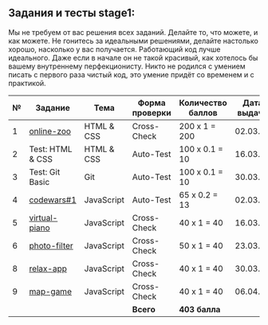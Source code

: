 ## Задания и тесты stage1:

Мы не требуем от вас решения всех заданий. Делайте то, что можете, и как можете. Не гонитесь за идеальными решениями, делайте настолько хорошо, насколько у вас получается. Работающий код лучше идеального. Даже если в начале он не такой красивый, как хотелось бы вашему внутреннему перфекционисту. Никто не родился с умением писать с первого раза чистый код, это умение придёт со временем и с практикой. 

| № | Задание                               | Тема     |Форма проверки|Количество баллов|Дата выдачи|Deadline|
| - | ------------------------------------- | -------- | ------------ | --------------- | --------- |------- |
| 1 |[online-zoo](tasks/online-zoo.md)      |HTML & CSS| Cross-Check  | 200 х 1 = 200   | 02.03.21  |05.04.21|
| 2 |Test: HTML & CSS                       |HTML & CSS| Auto-Test    | 100 х 0.1 = 10  | 16.03.21  |22.03.21|
| 3 |Test: Git Basic                        |Git       | Auto-Test    | 100 х 0.1 = 10  | 30.03.21  |05.04.21|
| 4 |[codewars#1](tasks/codewars.md)        |JavaScript| Auto-Test    | 65 х 0.2 = 13   | 02.03.21  |29.03.21|
| 5 |[virtual-piano](tasks/virtual-piano.md)|JavaScript| Cross-Check  | 40 х 1 = 40     | 16.03.21  |22.03.21|
| 6 |[photo-filter](tasks/photo-filter.md)  |JavaScript| Cross-Check  | 50 х 1 = 40     | 23.03.21  |29.03.21|
| 8 |[relax-app](tasks/relax-app.md)        |JavaScript| Cross-Check  | 40 х 1 = 40     | 30.03.21  |05.04.21|
| 9 |[map-game](tasks/map-game.md)          |JavaScript| Cross-Check  | 40 х 1 = 40     | 06.04.21  |12.04.21|
|   |                                       |          | **Всего**    | **403 балла**   |           |        |
